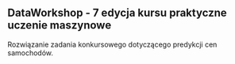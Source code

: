 ## DataWorkshop - 7 edycja kursu praktyczne uczenie maszynowe
Rozwiązanie zadania konkursowego dotyczącego predykcji cen samochodów.

